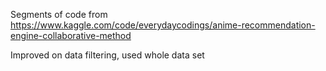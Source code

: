 Segments of code from https://www.kaggle.com/code/everydaycodings/anime-recommendation-engine-collaborative-method 

Improved on data filtering, used whole data set